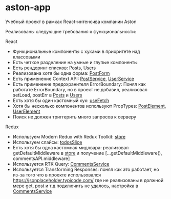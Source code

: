 # aston-app

Учебный проект в рамках React-интенсива компании Aston

Реализованы следующие требования к функциональности:

React

- Функциональные компоненты с хуками в приоритете над классовыми
- Есть четкое разделение на умные и глупые компоненты
- Есть рендеринг списков: [Posts](https://github.com/VitaliyB9/aston-app/blob/main/src/pages/Posts.jsx), [Users](https://github.com/VitaliyB9/aston-app/blob/main/src/pages/Users.jsx)
- Реализована хотя бы одна форма: [PostForm](https://github.com/VitaliyB9/aston-app/blob/main/src/components/posts/PostForm.jsx)
- Есть применение Context API: [PostService](https://github.com/VitaliyB9/aston-app/blob/main/src/API/PostService.jsx), [UserService](https://github.com/VitaliyB9/aston-app/blob/main/src/API/UserService.jsx)
- Есть применение предохранителя ErrorBoundary: Понял как работате ErrorBoundary, но в проект не добавил, реализовал setLoad, postErr в [Posts](https://github.com/VitaliyB9/aston-app/blob/main/src/pages/Posts.jsx) и [Users](https://github.com/VitaliyB9/aston-app/blob/main/src/pages/Users.jsx)
- Есть хотя бы один кастомный хук: [useFetch](https://github.com/VitaliyB9/aston-app/blob/main/src/hooks/useFetch.js)
- Хотя бы несколько компонентов используют PropTypes: [PostElement](https://github.com/VitaliyB9/aston-app/blob/main/src/components/posts/PostElement.jsx), [UserElement](https://github.com/VitaliyB9/aston-app/blob/main/src/components/users/UserElement.jsx)
- Поиск не должен триггерить много запросов к серверу

Redux

- Используем Modern Redux with Redux Toolkit: [store](https://github.com/VitaliyB9/aston-app/blob/main/src/store/store.js)
- Используем слайсы: [todosSlice](https://github.com/VitaliyB9/aston-app/blob/main/src/features/todos/todosSlice.js)
- Есть хотя бы одна кастомная мидлвара: реализовал getDefaultMiddleware в [store](https://github.com/VitaliyB9/aston-app/blob/main/src/store/store.js) и получение [...getDefaultMiddleware(), commentsAPI.middleware]
- Используется RTK Query: [CommentsService](https://github.com/VitaliyB9/aston-app/blob/main/src/API/CommentsService.js)
- Используется Transforming Responses: понял как это работает, но из-за того что в проекте использовался https://jsonplaceholder.typicode.com/ где не реализованы в должной мере get, post и т.д подключить не удалось, настройка в [CommentsService](https://github.com/VitaliyB9/aston-app/blob/main/src/API/CommentsService.js)
